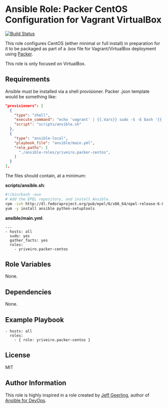 # Ansible Role: Packer CentOS Configuration for Vagrant VirtualBox

[![Build Status](https://travis-ci.org/yriveiro/ansible-role-packer-centos.svg?branch=master)](https://travis-ci.org/yriveiro/ansible-role-packer-centos)

This role configures CentOS (either minimal or full install) in preparation for it to be packaged as part of a .box file for Vagrant/VirtualBox deployment using [Packer](http://www.packer.io/).

This role is only focused on VirtualBox.

## Requirements

Ansible must be installed via a shell provisioner. Packer .json template would be something like:

```json
"provisioners": [
  {
    "type": "shell",
    "execute_command": "echo 'vagrant' | {{.Vars}} sudo -S -E bash '{{.Path}}'",
    "script": "scripts/ansible.sh"
  },
  {
    "type": "ansible-local",
    "playbook_file": "ansible/main.yml",
    "role_paths": [
      "./ansible-roles/yriveiro.packer-centos",
    ]
  }
],
```

The files should contain, at a minimum:

**scripts/ansible.sh**:

```sh
#!/bin/bash -eux
# Add the EPEL repository, and install Ansible.
rpm -ivh http://dl.fedoraproject.org/pub/epel/6/x86_64/epel-release-6-8.noarch.rpm
yum -y install ansible python-setuptools
```

**ansible/main.yml**:

```
---
- hosts: all
  sudo: yes
  gather_facts: yes
  roles:
    - yriveiro.packer-centos
```

## Role Variables

None.

## Dependencies

None.

## Example Playbook

```
- hosts: all
  roles:
    - { role: yriveiro.packer-centos }
```

## License

MIT

## Author Information

This role is highly inspired in a role created by [Jeff Geerling](http://jeffgeerling.com/), author of [Ansible for DevOps](http://ansiblefordevops.com/).

